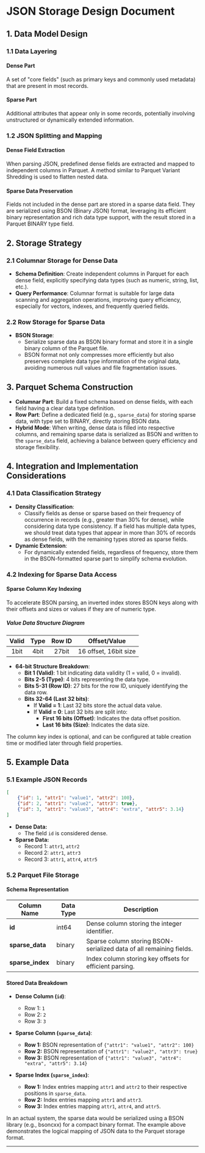 # JSON Storage Design Document

## 1. Data Model Design

### 1.1 Data Layering

#### Dense Part
A set of "core fields" (such as primary keys and commonly used metadata) that are present in most records.

#### Sparse Part
Additional attributes that appear only in some records, potentially involving unstructured or dynamically extended information.

### 1.2 JSON Splitting and Mapping

#### Dense Field Extraction
When parsing JSON, predefined dense fields are extracted and mapped to independent columns in Parquet. A method similar to Parquet Variant Shredding is used to flatten nested data.

#### Sparse Data Preservation
Fields not included in the dense part are stored in a sparse data field. They are serialized using BSON (Binary JSON) format, leveraging its efficient binary representation and rich data type support, with the result stored in a Parquet BINARY type field.

## 2. Storage Strategy

### 2.1 Columnar Storage for Dense Data
- **Schema Definition**: Create independent columns in Parquet for each dense field, explicitly specifying data types (such as numeric, string, list, etc.).
- **Query Performance**: Columnar format is suitable for large data scanning and aggregation operations, improving query efficiency, especially for vectors, indexes, and frequently queried fields.

### 2.2 Row Storage for Sparse Data
- **BSON Storage**:
  - Serialize sparse data as BSON binary format and store it in a single binary column of the Parquet file.
  - BSON format not only compresses more efficiently but also preserves complete data type information of the original data, avoiding numerous null values and file fragmentation issues.

## 3. Parquet Schema Construction
- **Columnar Part**: Build a fixed schema based on dense fields, with each field having a clear data type definition.
- **Row Part**: Define a dedicated field (e.g., `sparse_data`) for storing sparse data, with type set to BINARY, directly storing BSON data.
- **Hybrid Mode**: When writing, dense data is filled into respective columns, and remaining sparse data is serialized as BSON and written to the `sparse_data` field, achieving a balance between query efficiency and storage flexibility.

## 4. Integration and Implementation Considerations

### 4.1 Data Classification Strategy
- **Density Classification**:
  - Classify fields as dense or sparse based on their frequency of occurrence in records (e.g., greater than 30% for dense), while considering data type consistency. If a field has multiple data types, we should treat data types that appear in more than 30% of records as dense fields, with the remaining types stored as sparse fields.
- **Dynamic Extension**:
  - For dynamically extended fields, regardless of frequency, store them in the BSON-formatted sparse part to simplify schema evolution.

### 4.2 Indexing for Sparse Data Access

#### Sparse Column Key Indexing
To accelerate BSON parsing, an inverted index stores BSON keys along with their offsets and sizes or values if they are of numeric type.

##### Value Data Structure Diagram
| Valid | Type  | Row ID | Offset/Value |
|:-----:|:-----:|:------:|:------------:|
| 1bit  | 4bit  | 27bit  | 16 offset, 16bit size |

- **64-bit Structure Breakdown**:
  - **Bit 1 (Valid)**: 1 bit indicating data validity (1 = valid, 0 = invalid).
  - **Bits 2-5 (Type)**: 4 bits representing the data type.
  - **Bits 5-31 (Row ID)**: 27 bits for the row ID, uniquely identifying the data row.
  - **Bits 32-64 (Last 32 bits)**:
    - If **Valid = 1**: Last 32 bits store the actual data value.
    - If **Valid = 0**: Last 32 bits are split into:
      - **First 16 bits (Offset)**: Indicates the data offset position.
      - **Last 16 bits (Size)**: Indicates the data size.

The column key index is optional, and can be configured at table creation time or modified later through field properties.

## 5. Example Data

### 5.1 Example JSON Records

```json
[
    {"id": 1, "attr1": "value1", "attr2": 100},
    {"id": 2, "attr1": "value2", "attr3": true},
    {"id": 3, "attr1": "value3", "attr4": "extra", "attr5": 3.14}
]
```

- **Dense Data:**
  - The field `id` is considered dense.
- **Sparse Data:**
  - Record 1: `attr1`, `attr2`
  - Record 2: `attr1`, `attr3`
  - Record 3: `attr1`, `attr4`, `attr5`

### 5.2 Parquet File Storage

#### Schema Representation

| Column Name   | Data Type | Description |
|--------------|-----------|-------------|
| **id**       | int64     | Dense column storing the integer identifier. |
| **sparse_data** | binary  | Sparse column storing BSON-serialized data of all remaining fields. |
| **sparse_index** | binary  | Index column storing key offsets for efficient parsing. |

#### Stored Data Breakdown

- **Dense Column (`id`)**:
  - Row 1: `1`
  - Row 2: `2`
  - Row 3: `3`

- **Sparse Column (`sparse_data`)**:
  - **Row 1:** BSON representation of `{"attr1": "value1", "attr2": 100}`
  - **Row 2:** BSON representation of `{"attr1": "value2", "attr3": true}`
  - **Row 3:** BSON representation of `{"attr1": "value3", "attr4": "extra", "attr5": 3.14}`

- **Sparse Index (`sparse_index`)**:
  - **Row 1:** Index entries mapping `attr1` and `attr2` to their respective positions in `sparse_data`.
  - **Row 2:** Index entries mapping `attr1` and `attr3`.
  - **Row 3:** Index entries mapping `attr1`, `attr4`, and `attr5`.

In an actual system, the sparse data would be serialized using a BSON library (e.g., bsoncxx) for a compact binary format. The example above demonstrates the logical mapping of JSON data to the Parquet storage format.

---

